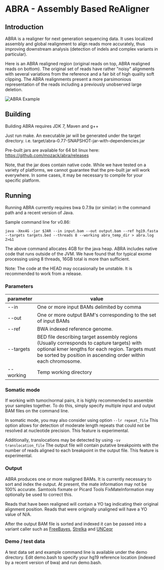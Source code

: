 # ABRA - Assembly Based ReAligner

## Introduction

ABRA is a realigner for next generation sequencing data.  It uses localized assembly and global realignment to align reads more accurately, thus improving downstream analysis (detection of indels and complex variants in particular).

Here is an ABRA realigned region (original reads on top, ABRA realigned reads on bottom).  The original set of reads have rather "noisy" alignments with several variations from the reference and a fair bit of high quality soft clipping.  The ABRA realignments present a more parsimonious representation of the reads including a previously unobserved large deletion. 

![ABRA Example](https://raw.githubusercontent.com/mozack/abra/master/misc/example.png)

## Building

Building ABRA requires JDK 7, Maven and g++

Just run make.  An executable jar will be generated under the target directory.  i.e. target/abra-0.77-SNAPSHOT-jar-with-dependencies.jar

Pre-built jars are available for 64 bit linux here: https://github.com/mozack/abra/releases

Note, that the jar does contain native code.  While we have tested on a variety of platforms, we cannot guarantee that the pre-built jar will work everywhere.  In some cases, it may be necessary to compile for your specific platform.

## Running

Running ABRA currently requires bwa 0.7.9a (or similar) in the command path and a recent version of Java.

Sample command line for v0.86:

```
java -Xmx4G -jar $JAR --in input.bam --out output.bam --ref hg19.fasta --targets targets.bed --threads 8 --working abra_temp_dir > abra.log 2>&1
```

The above command allocates 4GB for the java heap.  ABRA includes native code that runs outside of the JVM.  We have found that for typical exome processing using 8 threads, 16GB total is more than sufficient.

Note: The code at the HEAD may occasionally be unstable.  It is recommended to work from a release.

### Parameters
parameter | value
------ | -------
--in | One or more input BAMs delimited by comma
--out | One or more output BAM's corresponding to the set of input BAMs
--ref  | BWA indexed reference genome.
--targets | BED file describing target assembly regions (Usually corresponds to capture targets) with optional kmer lengths for each region.  Targets must be sorted by position in ascending order within each chromosome.
--working | Temp working directory

### Somatic  mode

If working with tumor/normal pairs, it is highly recommended to assemble your samples together.  To do this, simply specify multiple input and output BAM files on the command line.

In somatic mode, you may also consider using option ```--lr repeat_file```  This option allows for detection of moderate length repeats that could not be resolved at nucleotide precision.  This feature is experimental.

Additionally, translocations may be detected by using ```-sv translocation_file```  The output file will contain putative breakpoints with the number of reads aligned to each breakpoint in the output file.  This feature is experimental. 

### Output
ABRA produces one or more realigned BAMs.  It is currently necessary to sort and index the output.  At present, the mate information may not be 100% accurate.  Samtools fixmate or Picard Tools FixMateInformation may optionally be used to correct this.

Reads that have been realigned will contain a YO tag indicating their original alignment position.  Reads that were originally unaligned will have a YO value of N/A.

After the output BAM file is sorted and indexed it can be passed into a variant caller such as [FreeBayes](https://github.com/ekg/freebayes), [Strelka](https://sites.google.com/site/strelkasomaticvariantcaller) and [UNCeqr](http://lbg.med.unc.edu/~mwilkers/unceqr_dist)

### Demo / test data
A test data set and example command line is available under the demo directory.  Edit demo.bash to specify your hg19 reference location (indexed by a recent version of bwa) and run demo.bash.

